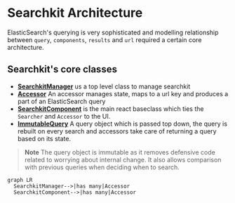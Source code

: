 # Searchkit Architecture
ElasticSearch's querying is very sophisticated and modelling relationship between `query`, `components`, `results` and `url` required a certain core architecture.

## Searchkit's core classes

* **[SearchkitManager](SearchkitManager)** us a top level class to manage searchkit
* [**Accessor**](Accessors.md) An accessor manages state, maps to a url key and produces a part of an ElasticSearch query
* [**SearchkitComponent**](SearchkitComponent.md) is the main react baseclass which ties the `Searcher` and  `Accessor` to the UI.
* [**ImmutableQuery**](ImmutableQuery.md) A query object which is passed top down, the query is rebuilt on every search and accessors take care of returning a query based on its state.
>**Note** The query object is immutable as it removes defensive code related to worrying about internal change. It also allows comparison with previous queries when deciding when to search.




```mermaid
graph LR
  SearchkitManager-->|has many|Accessor
  SearchkitComponent-->|has many|Accessor
```
